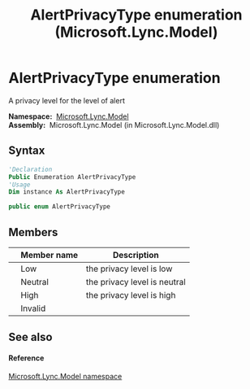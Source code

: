 ﻿---
title: AlertPrivacyType enumeration (Microsoft.Lync.Model)
TOCTitle: AlertPrivacyType enumeration
ms:assetid: T:Microsoft.Lync.Model.AlertPrivacyType_DI_3_UC_OCS14MrefLyncWPF
ms:mtpsurl: https://msdn.microsoft.com/en-us/library/microsoft.lync.model.alertprivacytype_di_3_uc_ocs14mreflyncwpf(v=office.15)
ms:contentKeyID: 48601935
ms.date: 07/28/2014
mtps_version: v=office.15
f1_keywords:
- Microsoft.Lync.Model.AlertPrivacyType.Neutral
- Microsoft.Lync.Model.AlertPrivacyType.High
- Microsoft.Lync.Model.AlertPrivacyType.Invalid
- Microsoft.Lync.Model.AlertPrivacyType
- Microsoft.Lync.Model.AlertPrivacyType.Low
dev_langs:
- CSharp
- JScript
- VB
- other
---

# AlertPrivacyType enumeration

A privacy level for the level of alert

**Namespace:**  [Microsoft.Lync.Model](microsoft-lync-model-namespace_2.md)  
**Assembly:**  Microsoft.Lync.Model (in Microsoft.Lync.Model.dll)

## Syntax

``` vb
'Declaration
Public Enumeration AlertPrivacyType
'Usage
Dim instance As AlertPrivacyType
```

``` csharp
public enum AlertPrivacyType
```

## Members

<table>
<thead>
<tr class="header">
<th></th>
<th>Member name</th>
<th>Description</th>
</tr>
</thead>
<tbody>
<tr class="odd">
<td></td>
<td>Low</td>
<td>the privacy level is low</td>
</tr>
<tr class="even">
<td></td>
<td>Neutral</td>
<td>the privacy level is neutral</td>
</tr>
<tr class="odd">
<td></td>
<td>High</td>
<td>the privacy level is high</td>
</tr>
<tr class="even">
<td></td>
<td>Invalid</td>
<td></td>
</tr>
</tbody>
</table>


## See also

#### Reference

[Microsoft.Lync.Model namespace](microsoft-lync-model-namespace_2.md)

